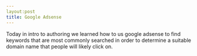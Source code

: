 ```yaml
---
layout:post
title: Google Adsense
---
```


Today in intro to authoring we learned how to us google adsense to find keywords that are most commonly searched in order
to determine a suitable domain name that people will likely click on.
